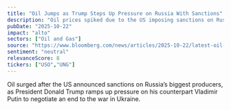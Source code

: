 ```yaml
---
title: "Oil Jumps as Trump Steps Up Pressure on Russia With Sanctions"
description: "Oil prices spiked due to the US imposing sanctions on Russia's top oil producers, as President Trump escalates the pressure on Russia to negotiate an end to the war in Ukraine."
pubDate: "2025-10-22"
impact: "alto"
sectors: ["Oil and Gas"]
source: "https://www.bloomberg.com/news/articles/2025-10-22/latest-oil-market-news-and-analysis-for-oct-23"
sentiment: "neutral"
relevanceScore: 8
tickers: ["USO","UNG"]
---
```


Oil surged after the US announced sanctions on Russia’s biggest producers, as President Donald Trump ramps up pressure on his counterpart Vladimir Putin to negotiate an end to the war in Ukraine.
